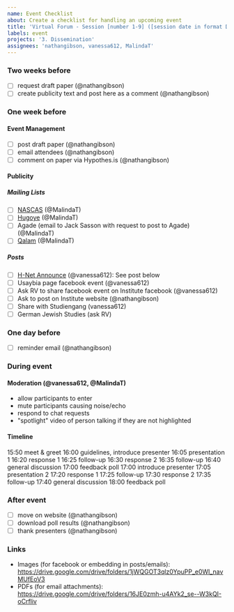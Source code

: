 ```yaml
---
name: Event Checklist
about: Create a checklist for handling an upcoming event
title: 'Virtual Forum - Session [number 1-9] ([session date in format DD.MM.YY])'
labels: event
projects: '3. Dissemination'
assignees: 'nathangibson, vanessa612, MalindaT'
---
```

### Two weeks before
- [ ] request draft paper (@nathangibson)
- [ ] create publicity text and post here as a comment (@nathangibson)

### One week before 
#### Event Management
- [ ] post draft paper (@nathangibson)
- [ ] email attendees (@nathangibson)
- [ ] comment on paper via Hypothes.is (@nathangibson)
#### Publicity
##### Mailing Lists
- [ ] [NASCAS](https://groups.google.com/g/nascas) (@MalindaT)
- [ ] [Hugoye](https://groups.io/g/hugoye-list) (@MalindaT)
- [ ] Agade (email to Jack Sasson with request to post to Agade) (@MalindaT)
- [ ] [Qalam](https://www.dmg-web.de/iswi/qalam.html) (@MalindaT)

##### Posts
- [ ] [H-Net Announce](https://networks.h-net.org/h-announce) (@vanessa612): See post below
- [ ] Usaybia page facebook event (@vanessa612)
- [ ] Ask RV to share facebook event on Institute facebook (@vanessa612)
- [ ] Ask to post on Institute website (@nathangibson)
- [ ] Share with Studiengang (vanessa612)
- [ ] German Jewish Studies (ask RV)

### One day before
- [ ] reminder email (@nathangibson)

### During event
#### Moderation (@vanessa612, @MalindaT)
- allow participants to enter
- mute participants causing noise/echo
- respond to chat requests
- "spotlight" video of person talking if they are not highlighted
#### Timeline
15:50 meet & greet
16:00 guidelines, introduce presenter
16:05 presentation 1
16:20 response 1
16:25 follow-up
16:30 response 2
16:35 follow-up
16:40 general discussion
17:00 feedback poll
17:00 introduce presenter
17:05 presentation 2
17:20 response 1
17:25 follow-up
17:30 response 2
17:35 follow-up
17:40 general discussion
18:00 feedback poll

### After event
- [ ] move on website (@nathangibson)
- [ ] download poll results (@nathangibson)
- [ ] thank presenters (@nathangibson)

### Links
- Images (for facebook or embedding in posts/emails): https://drive.google.com/drive/folders/1jWQGOT3qlz0YpuPP_e0Wl_navMUfEoV3
- PDFs (for email attachments): https://drive.google.com/drive/folders/16JE0zmh-u4AYk2_se--W3kQI-oCrfliv 